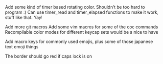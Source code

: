 Add some kind of timer based rotating color. Shouldn't be too hard to program :)
Can use timer_read and timer_elapsed functions to make it work, stuff like that. Yay!

Add more git macros
Add some vim macros for some of the coc commands
Recompilable color modes for different keycap sets would be a nice to have

Add macro keys for commonly used emojis, plus some of those japanese text emoji things

The border should go red if caps lock is on
